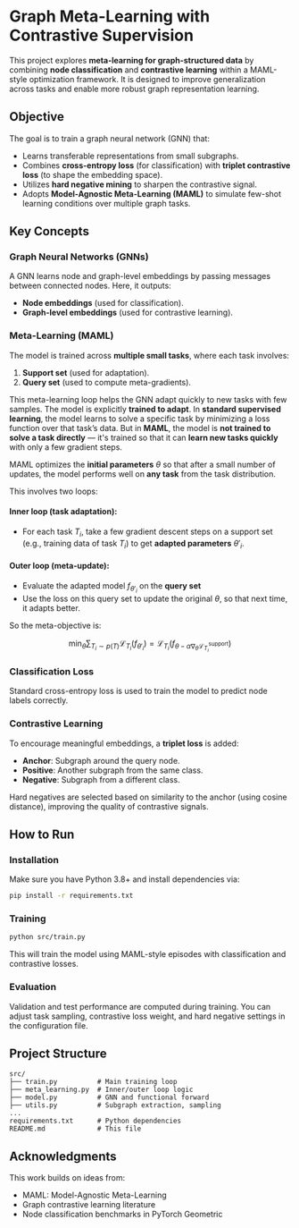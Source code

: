 # Graph Meta-Learning with Contrastive Supervision

This project explores **meta-learning for graph-structured data** by combining **node classification** and **contrastive learning** within a MAML-style optimization framework. It is designed to improve generalization across tasks and enable more robust graph representation learning.


## Objective

The goal is to train a graph neural network (GNN) that:

- Learns transferable representations from small subgraphs.
- Combines **cross-entropy loss** (for classification) with **triplet contrastive loss** (to shape the embedding space).
- Utilizes **hard negative mining** to sharpen the contrastive signal.
- Adopts **Model-Agnostic Meta-Learning (MAML)** to simulate few-shot learning conditions over multiple graph tasks.


## Key Concepts

### Graph Neural Networks (GNNs)
A GNN learns node and graph-level embeddings by passing messages between connected nodes. Here, it outputs:

- **Node embeddings** (used for classification).
- **Graph-level embeddings** (used for contrastive learning).

### Meta-Learning (MAML)
The model is trained across **multiple small tasks**, where each task involves:

1. **Support set** (used for adaptation).
2. **Query set** (used to compute meta-gradients).

This meta-learning loop helps the GNN adapt quickly to new tasks with few samples.
The model is explicitly **trained to adapt**. In **standard supervised learning**, the model learns to solve a specific task by minimizing a loss function over that task’s data. But in **MAML**, the model is **not trained to solve a task directly** — it's trained so that it can **learn new tasks quickly** with only a few gradient steps.

MAML optimizes the **initial parameters** $\theta$ so that after a small number of updates, the model performs well on **any task** from the task distribution.

This involves two loops:

#### Inner loop (task adaptation):

* For each task $T_i$, take a few gradient descent steps on a support set (e.g., training data of task $T_i$) to get **adapted parameters** $\theta'_i$.

#### Outer loop (meta-update):

* Evaluate the adapted model $f_{\theta'_i}$ on the **query set** 
* Use the loss on this query set to update the original $\theta$, so that next time, it adapts better.

So the meta-objective is:

$$
\min_{\theta} \sum_{T_i \sim p(T)} \mathcal{L}_{T_i}(f_{\theta'_i}) = \mathcal{L}_{T_i}(f_{\theta - \alpha \nabla_\theta \mathcal{L}_{T_i}^{\text{support}}})
$$

### Classification Loss
Standard cross-entropy loss is used to train the model to predict node labels correctly.

### Contrastive Learning
To encourage meaningful embeddings, a **triplet loss** is added:

- **Anchor**: Subgraph around the query node.
- **Positive**: Another subgraph from the same class.
- **Negative**: Subgraph from a different class.

Hard negatives are selected based on similarity to the anchor (using cosine distance), improving the quality of contrastive signals.



## How to Run

### Installation

Make sure you have Python 3.8+ and install dependencies via:

```bash
pip install -r requirements.txt
```

### Training

```bash
python src/train.py
```

This will train the model using MAML-style episodes with classification and contrastive losses.

### Evaluation

Validation and test performance are computed during training. You can adjust task sampling, contrastive loss weight, and hard negative settings in the configuration file.



## Project Structure

```
src/
├── train.py          # Main training loop
├── meta_learning.py  # Inner/outer loop logic
├── model.py          # GNN and functional forward
├── utils.py          # Subgraph extraction, sampling
...
requirements.txt      # Python dependencies
README.md             # This file
```


## Acknowledgments

This work builds on ideas from:

* MAML: Model-Agnostic Meta-Learning
* Graph contrastive learning literature
* Node classification benchmarks in PyTorch Geometric